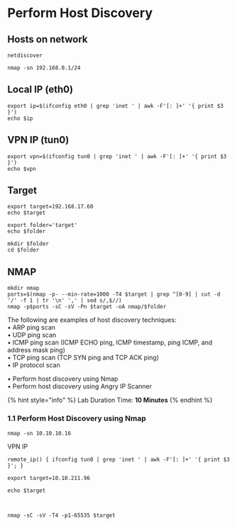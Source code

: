# Perform Host Discovery

## Hosts on network
```
netdiscover
```
```
nmap -sn 192.168.0.1/24
```

## Local IP (eth0)
```
export ip=$(ifconfig eth0 | grep 'inet ' | awk -F'[: ]+' '{ print $3 }')
echo $ip
```

## VPN IP (tun0)
```
export vpn=$(ifconfig tun0 | grep 'inet ' | awk -F'[: ]+' '{ print $3 }')
echo $vpn
```

## Target
```
export target=192.168.17.60
echo $target

export folder='target'
echo $folder

mkdir $folder
cd $folder
```

## NMAP
```
mkdir nmap
ports=$(nmap -p- --min-rate=1000 -T4 $target | grep ^[0-9] | cut -d '/' -f 1 | tr '\n' ',' | sed s/,$//)
nmap -p$ports -sC -sV -Pn $target -oA nmap/$folder
```





The following are examples of host discovery techniques:\
• ARP ping scan\
• UDP ping scan\
• ICMP ping scan (ICMP ECHO ping, ICMP timestamp, ping ICMP, and address mask ping)\
• TCP ping scan (TCP SYN ping and TCP ACK ping)\
• IP protocol scan

• Perform host discovery using Nmap\
• Perform host discovery using Angry IP Scanner

{% hint style="info" %}
Lab Duration Time: **10 Minutes**
{% endhint %}

### 1.1 Perform Host Discovery using Nmap

```
nmap -sn 10.10.10.16
```

















VPN IP
```
remote_ip() { ifconfig tun0 | grep 'inet ' | awk -F'[: ]+' '{ print $3 }'; }

export target=10.10.211.96

echo $target



nmap -sC -sV -T4 -p1-65535 $target
